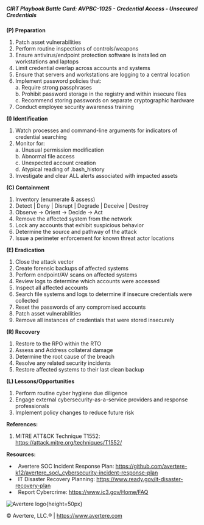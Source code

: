 ##### CIRT Playbook Battle Card: **AVPBC-1025 - Credential Access - Unsecured Credentials**

**(P) Preparation**

1.  Patch asset vulnerabilities
2.  Perform routine inspections of controls/weapons
3.  Ensure antivirus/endpoint protection software is installed on workstations and laptops
4.  Limit credential overlap across accounts and systems
5.  Ensure that servers and workstations are logging to a central location
6.  Implement password policies that:  
    a. Require strong passphrases  
    b. Prohibit password storage in the registry and within insecure files  
    c. Recommend storing passwords on separate cryptographic hardware
7.  Conduct employee security awareness training

**(I) Identification**

1.  Watch processes and command-line arguments for indicators of credential searching
2.  Monitor for:  
    a. Unusual permission modification  
    b. Abnormal file access  
    c. Unexpected account creation  
    d. Atypical reading of .bash\_history
3.  Investigate and clear ALL alerts associated with impacted assets

**(C) Containment**

1.  Inventory (enumerate & assess)
2.  Detect | Deny | Disrupt | Degrade | Deceive | Destroy
3.  Observe -> Orient -> Decide -> Act
4.  Remove the affected system from the network
5.  Lock any accounts that exhibit suspicious behavior
6.  Determine the source and pathway of the attack
7.  Issue a perimeter enforcement for known threat actor locations

**(E) Eradication**

1.  Close the attack vector
2.  Create forensic backups of affected systems
3.  Perform endpoint/AV scans on affected systems
4.  Review logs to determine which accounts were accessed
5.  Inspect all affected accounts
6.  Search file systems and logs to determine if insecure credentials were collected
7.  Reset the passwords of any compromised accounts
8.  Patch asset vulnerabilities
9.  Remove all instances of credentials that were stored insecurely

**(R) Recovery**

1.  Restore to the RPO within the RTO
2.  Assess and Address collateral damage
3.  Determine the root cause of the breach
4.  Resolve any related security incidents
5.  Restore affected systems to their last clean backup

**(L) Lessons/Opportunities**

1.  Perform routine cyber hygiene due diligence
2.  Engage external cybersecurity-as-a-service providers and response professionals
3.  Implement policy changes to reduce future risk

**References:**

1.  MITRE ATT&CK Technique T1552: https://attack.mitre.org/techniques/T1552/

**Resources:**

*    Avertere SOC Incident Response Plan: https://github.com/avertere-k12/avertere_soc\_cybersecurity-incident-response-plan
*    IT Disaster Recovery Planning: https://www.ready.gov/it-disaster-recovery-plan
*    Report Cybercrime: https://www.ic3.gov/Home/FAQ

![Avertere logo](https://example.com/averttere-logo.jpg){height=50px}

  
© Avertere, LLC.® | https://www.avertere.com
